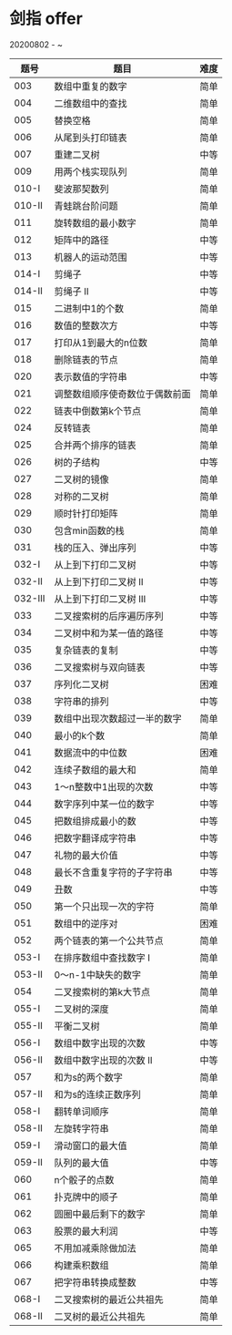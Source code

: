 # 剑指 offer

20200802 - ~

|题号|题目|难度|
|----|----|----|
|003|数组中重复的数字|简单|
|004|二维数组中的查找|简单|
|005|替换空格|简单|
|006|从尾到头打印链表|简单|
|007|重建二叉树|中等|
|009|用两个栈实现队列|简单|
|010-I|斐波那契数列|简单|
|010-II|青蛙跳台阶问题|简单|
|011|旋转数组的最小数字|简单|
|012|矩阵中的路径|中等|
|013|机器人的运动范围|中等|
|014-I|剪绳子|中等|
|014-II|剪绳子 II|中等|
|015|二进制中1的个数|简单|
|016|数值的整数次方|中等|
|017|打印从1到最大的n位数|简单|
|018|删除链表的节点|简单|
|020|表示数值的字符串|中等|
|021|调整数组顺序使奇数位于偶数前面|简单|
|022|链表中倒数第k个节点|简单|
|024|反转链表|简单|
|025|合并两个排序的链表|简单|
|026|树的子结构|中等|
|027|二叉树的镜像|简单|
|028|对称的二叉树|简单|
|029|顺时针打印矩阵|简单|
|030|包含min函数的栈|简单|
|031|栈的压入、弹出序列|中等|
|032-I|从上到下打印二叉树|中等|
|032-II|从上到下打印二叉树 II|中等|
|032-III|从上到下打印二叉树 III|中等|
|033|二叉搜索树的后序遍历序列|中等|
|034|二叉树中和为某一值的路径|中等|
|035|复杂链表的复制|中等|
|036|二叉搜索树与双向链表|中等|
|037|序列化二叉树|困难|
|038|字符串的排列|中等|
|039|数组中出现次数超过一半的数字|简单|
|040|最小的k个数|简单|
|041|数据流中的中位数|困难|
|042|连续子数组的最大和|简单|
|043|1～n整数中1出现的次数|中等|
|044|数字序列中某一位的数字|中等|
|045|把数组排成最小的数|中等|
|046|把数字翻译成字符串|中等|
|047|礼物的最大价值|中等|
|048|最长不含重复字符的子字符串|中等|
|049|丑数|中等|
|050|第一个只出现一次的字符|简单|
|051|数组中的逆序对|困难|
|052|两个链表的第一个公共节点|简单|
|053-I|在排序数组中查找数字 I|简单|
|053-II|0～n-1中缺失的数字|简单|
|054|二叉搜索树的第k大节点|简单|
|055-I|二叉树的深度|简单|
|055-II|平衡二叉树|简单|
|056-I|数组中数字出现的次数|中等|
|056-II|数组中数字出现的次数 II|中等|
|057|和为s的两个数字|简单|
|057-II|和为s的连续正数序列|简单|
|058-I|翻转单词顺序|简单|
|058-II|左旋转字符串|简单|
|059-I|滑动窗口的最大值|简单|
|059-II|队列的最大值|中等|
|060|n个骰子的点数|简单|
|061|扑克牌中的顺子|简单|
|062|圆圈中最后剩下的数字|简单|
|063|股票的最大利润|中等|
|065|不用加减乘除做加法|简单|
|066|构建乘积数组|简单|
|067|把字符串转换成整数|中等|
|068-I|二叉搜索树的最近公共祖先|简单|
|068-II|二叉树的最近公共祖先|简单|